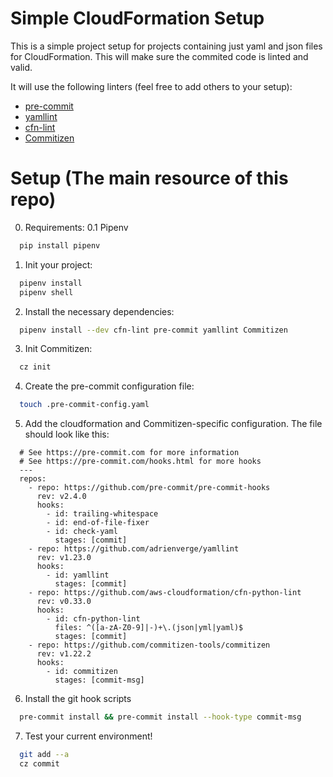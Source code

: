 # Simple CloudFormation Setup

This is a simple project setup for projects containing just yaml and json files for CloudFormation.
This will make sure the commited code is linted and valid.

It will use the following linters (feel free to add others to your setup):
- [pre-commit](https://github.com/pre-commit/pre-commit-hooks)
- [yamllint](https://github.com/adrienverge/yamllint)
- [cfn-lint](https://github.com/aws-cloudformation/cfn-python-lint)
- [Commitizen](https://github.com/commitizen-tools/commitizen)

# Setup (The main resource of this repo)

0. Requirements:
  0.1 Pipenv
  ```bash
    pip install pipenv
  ```

1. Init your project:
  ```bash
    pipenv install
    pipenv shell
  ```

2. Install the necessary dependencies:
  ```bash
    pipenv install --dev cfn-lint pre-commit yamllint Commitizen
  ```

3. Init Commitizen:
  ```bash
    cz init
  ```

4. Create the pre-commit configuration file:
  ```bash
    touch .pre-commit-config.yaml
  ```

5. Add the cloudformation and Commitizen-specific configuration. The file should look like this:
  ```
    # See https://pre-commit.com for more information
    # See https://pre-commit.com/hooks.html for more hooks
    ---
    repos:
      - repo: https://github.com/pre-commit/pre-commit-hooks
        rev: v2.4.0
        hooks:
          - id: trailing-whitespace
          - id: end-of-file-fixer
          - id: check-yaml
            stages: [commit]
      - repo: https://github.com/adrienverge/yamllint
        rev: v1.23.0
        hooks:
          - id: yamllint
            stages: [commit]
      - repo: https://github.com/aws-cloudformation/cfn-python-lint
        rev: v0.33.0
        hooks:
          - id: cfn-python-lint
            files: ^([a-zA-Z0-9]|-)+\.(json|yml|yaml)$
            stages: [commit]
      - repo: https://github.com/commitizen-tools/commitizen
        rev: v1.22.2
        hooks:
          - id: commitizen
            stages: [commit-msg]
  ```

6. Install the git hook scripts
  ```bash
    pre-commit install && pre-commit install --hook-type commit-msg
  ```

7. Test your current environment!
  ```bash
    git add --a
    cz commit
  ```
